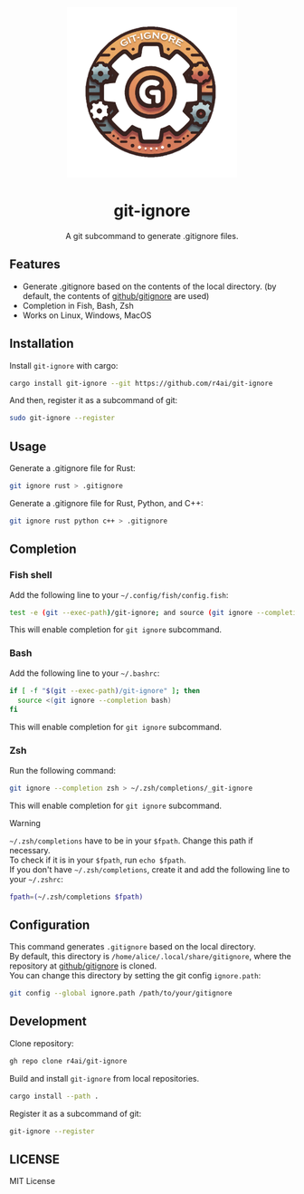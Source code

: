 <div align="center">
  <img src=".github/assets/logo.png" width="300" />
  <h1>git-ignore</h1>
  <p>
    A git subcommand to generate .gitignore files.
  </p>
</div>

## Features

- Generate .gitignore based on the contents of the local directory. (by default, the contents of [github/gitignore](https://github.com/github/gitignore) are used)
- Completion in Fish, Bash, Zsh
- Works on Linux, Windows, MacOS

## Installation

Install `git-ignore` with cargo:

```sh
cargo install git-ignore --git https://github.com/r4ai/git-ignore
```

And then, register it as a subcommand of git:

```sh
sudo git-ignore --register
```

## Usage

Generate a .gitignore file for Rust:

```sh
git ignore rust > .gitignore
```

Generate a .gitignore file for Rust, Python, and C++:

```sh
git ignore rust python c++ > .gitignore
```

## Completion

### Fish shell

Add the following line to your `~/.config/fish/config.fish`:

```sh
test -e (git --exec-path)/git-ignore; and source (git ignore --completion fish | psub)
```

This will enable completion for `git ignore` subcommand.

### Bash

Add the following line to your `~/.bashrc`:

```sh
if [ -f "$(git --exec-path)/git-ignore" ]; then
  source <(git ignore --completion bash)
fi
```

This will enable completion for `git ignore` subcommand.

### Zsh

Run the following command:

```sh
git ignore --completion zsh > ~/.zsh/completions/_git-ignore
```

This will enable completion for `git ignore` subcommand.

> [!WARNING]
> `~/.zsh/completions` have to be in your `$fpath`. Change this path if necessary.  
> To check if it is in your `$fpath`, run `echo $fpath`.  
> If you don't have `~/.zsh/completions`, create it and add the following line to your `~/.zshrc`:
>
> ```sh
> fpath=(~/.zsh/completions $fpath)
> ```

## Configuration

This command generates `.gitignore` based on the local directory.  
By default, this directory is `/home/alice/.local/share/gitignore`, where the repository at [github/gitignore](https://github.com/github/gitignore) is cloned.  
You can change this directory by setting the git config `ignore.path`:

```sh
git config --global ignore.path /path/to/your/gitignore
```

## Development

Clone repository:

```sh
gh repo clone r4ai/git-ignore
```

Build and install `git-ignore` from local repositories.

```sh
cargo install --path .
```

Register it as a subcommand of git:

```sh
git-ignore --register
```

## LICENSE

MIT License
